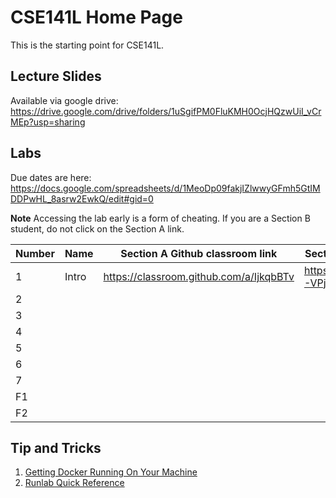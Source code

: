 # CSE141L Home Page

This is the starting point for CSE141L.

## Lecture Slides

Available via google drive: https://drive.google.com/drive/folders/1uSgifPM0FluKMH0OcjHQzwUiI_vCrMEp?usp=sharing

## Labs

Due dates are here: https://docs.google.com/spreadsheets/d/1MeoDp09fakjIZlwwyGFmh5GtIMDDPwHL_8asrw2EwkQ/edit#gid=0

**Note** Accessing the lab early is a form of cheating.  If you are a Section B student, do not click on the Section A link.

| Number | Name   | Section A Github classroom link         | Section B Github classroom link         | 
|--------|--------|-----------------------------------------|-----------------------------------------|
| 1      | Intro  | https://classroom.github.com/a/IjkqbBTv | https://classroom.github.com/a/-VPj3rda |
| 2      |   |  |  |
| 3      |   |  |  |
| 4      |   |  |  |
| 5      |   |  |  |
| 6      |   |  |  |
| 7      |   |  |  |
| F1      |   |  |  |
| F2     |   |  |  |

## Tip and Tricks

1. [Getting Docker Running On Your Machine](Getting-Docker.md)
2. [Runlab Quick Reference](runlab-quickref.md)


